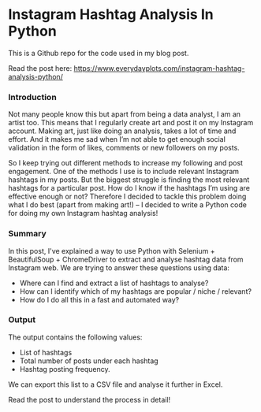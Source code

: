# Instagram Hashtag Analysis In Python
This is a Github repo for the code used in my blog post.

Read the post here: https://www.everydayplots.com/instagram-hashtag-analysis-python/

### Introduction

Not many people know this but apart from being a data analyst, I am an artist too. This means that I regularly create art and post it on my Instagram account. Making art, just like doing an analysis, takes a lot of time and effort. And it makes me sad when I’m not able to get enough social validation in the form of likes, comments or new followers on my posts.

So I keep trying out different methods to increase my following and post engagement. One of the methods I use is to include relevant Instagram hashtags in my posts. But the biggest struggle is finding the most relevant hashtags for a particular post. How do I know if the hashtags I’m using are effective enough or not? Therefore I decided to tackle this problem doing what I do best (apart from making art!) – I decided to write a Python code for doing my own Instagram hashtag analysis!

### Summary

In this post, I've explained a way to use Python with Selenium + BeautifulSoup + ChromeDriver to extract and analyse hashtag data from Instagram web. We are trying to answer these questions using data:

- Where can I find and extract a list of hashtags to analyse?
- How can I identify which of my hashtags are popular / niche / relevant?
- How do I do all this in a fast and automated way?

### Output

The output contains the following values:
- List of hashtags
- Total number of posts under each hashtag
- Hashtag posting frequency. 

We can export this list to a CSV file and analyse it further in Excel.

Read the post to understand the process in detail! 
